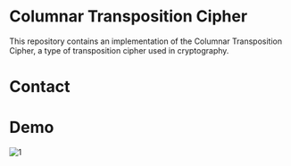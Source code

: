 # Columnar Transposition Cipher #
This repository contains an implementation of the Columnar Transposition Cipher, a type of transposition cipher used in cryptography.

# Contact #

# Demo #
![1](https://github.com/mifthulyn07/columnar-transposition-cipher/assets/84966642/6b6e4dce-9014-4929-93ad-28f8ebb69b08)
